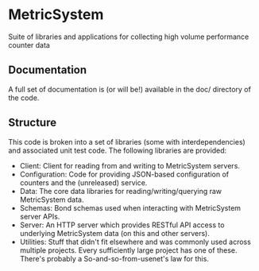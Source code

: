 # MetricSystem
Suite of libraries and applications for collecting high volume performance counter data

## Documentation

A full set of documentation is (or will be!) available in the doc/ directory of the code.

## Structure

This code is broken into a set of libraries (some with interdependencies) and associated unit test code. The following libraries are provided:
* Client: Client for reading from and writing to MetricSystem servers.
* Configuration: Code for providing JSON-based configuration of counters and the (unreleased) service.
* Data: The core data libraries for reading/writing/querying raw MetricSystem data.
* Schemas: Bond schemas used when interacting with MetricSystem server APIs.
* Server: An HTTP server which provides RESTful API access to underlying MetricSystem data (on this and other servers).
* Utilities: Stuff that didn't fit elsewhere and was commonly used across multiple projects. Every sufficiently large project has one of these. There's probably a So-and-so-from-usenet's law for this.

